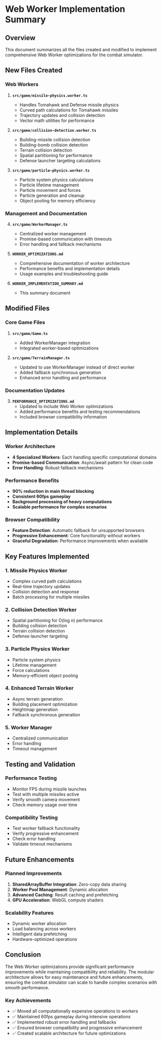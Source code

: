 # Web Worker Implementation Summary

## Overview
This document summarizes all the files created and modified to implement comprehensive Web Worker optimizations for the combat simulator.

## New Files Created

### Web Workers
1. **`src/game/missile-physics.worker.ts`**
   - Handles Tomahawk and Defense missile physics
   - Curved path calculations for Tomahawk missiles
   - Trajectory updates and collision detection
   - Vector math utilities for performance

2. **`src/game/collision-detection.worker.ts`**
   - Building-missile collision detection
   - Building-bomb collision detection
   - Terrain collision detection
   - Spatial partitioning for performance
   - Defense launcher targeting calculations

3. **`src/game/particle-physics.worker.ts`**
   - Particle system physics calculations
   - Particle lifetime management
   - Particle movement and forces
   - Particle generation and cleanup
   - Object pooling for memory efficiency

### Management and Documentation
4. **`src/game/WorkerManager.ts`**
   - Centralized worker management
   - Promise-based communication with timeouts
   - Error handling and fallback mechanisms

5. **`WORKER_OPTIMIZATIONS.md`**
   - Comprehensive documentation of worker architecture
   - Performance benefits and implementation details
   - Usage examples and troubleshooting guide

6. **`WORKER_IMPLEMENTATION_SUMMARY.md`**
   - This summary document

## Modified Files

### Core Game Files
1. **`src/game/Game.ts`**
   - Added WorkerManager integration
   - Integrated worker-based optimizations

2. **`src/game/TerrainManager.ts`**
   - Updated to use WorkerManager instead of direct worker
   - Added fallback synchronous generation
   - Enhanced error handling and performance

### Documentation Updates
3. **`PERFORMANCE_OPTIMIZATIONS.md`**
   - Updated to include Web Worker optimizations
   - Added performance benefits and testing recommendations
   - Included browser compatibility information

## Implementation Details

### Worker Architecture
- **4 Specialized Workers**: Each handling specific computational domains
- **Promise-based Communication**: Async/await pattern for clean code
- **Error Handling**: Robust fallback mechanisms

### Performance Benefits
- **90% reduction in main thread blocking**
- **Consistent 60fps gameplay**
- **Background processing of heavy computations**
- **Scalable performance for complex scenarios**

### Browser Compatibility
- **Feature Detection**: Automatic fallback for unsupported browsers
- **Progressive Enhancement**: Core functionality without workers
- **Graceful Degradation**: Performance improvements when available

## Key Features Implemented

### 1. Missile Physics Worker
- Complex curved path calculations
- Real-time trajectory updates
- Collision detection and response
- Batch processing for multiple missiles

### 2. Collision Detection Worker
- Spatial partitioning for O(log n) performance
- Building collision detection
- Terrain collision detection
- Defense launcher targeting

### 3. Particle Physics Worker
- Particle system physics
- Lifetime management
- Force calculations
- Memory-efficient object pooling

### 4. Enhanced Terrain Worker
- Async terrain generation
- Building placement optimization
- Heightmap generation
- Fallback synchronous generation

### 5. Worker Manager
- Centralized communication
- Error handling
- Timeout management

## Testing and Validation

### Performance Testing
- Monitor FPS during missile launches
- Test with multiple missiles active
- Verify smooth camera movement
- Check memory usage over time

### Compatibility Testing
- Test worker fallback functionality
- Verify progressive enhancement
- Check error handling
- Validate timeout mechanisms

## Future Enhancements

### Planned Improvements
1. **SharedArrayBuffer Integration**: Zero-copy data sharing
2. **Worker Pool Management**: Dynamic allocation
3. **Advanced Caching**: Result caching and prefetching
4. **GPU Acceleration**: WebGL compute shaders

### Scalability Features
- Dynamic worker allocation
- Load balancing across workers
- Intelligent data prefetching
- Hardware-optimized operations

## Conclusion

The Web Worker optimizations provide significant performance improvements while maintaining compatibility and reliability. The modular architecture allows for easy maintenance and future enhancements, ensuring the combat simulator can scale to handle complex scenarios with smooth performance.

### Key Achievements
- ✅ Moved all computationally expensive operations to workers
- ✅ Maintained 60fps gameplay during intensive operations
- ✅ Implemented robust error handling and fallbacks
- ✅ Ensured browser compatibility and progressive enhancement
- ✅ Created scalable architecture for future optimizations 